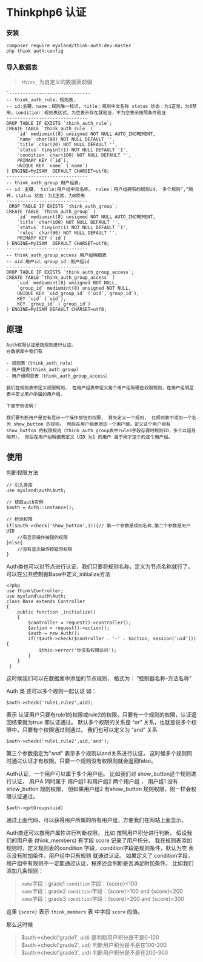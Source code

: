 Thinkphp6 认证
======

### 安装
~~~
composer require myxland/think-auth:dev-master
php think auth:config
~~~

### 导入数据表
> `think_` 为自定义的数据表前缀

~~~
`------------------------------
-- think_auth_rule，规则表，
-- id:主键，name：规则唯一标识, title：规则中文名称 status 状态：为1正常，为0禁用，condition：规则表达式，为空表示存在就验证，不为空表示按照条件验证
------------------------------
DROP TABLE IF EXISTS `think_auth_rule`;
CREATE TABLE `think_auth_rule` (  
    `id` mediumint(8) unsigned NOT NULL AUTO_INCREMENT,  
    `name` char(80) NOT NULL DEFAULT '',  
    `title` char(20) NOT NULL DEFAULT '',  
    `status` tinyint(1) NOT NULL DEFAULT '1',  
    `condition` char(100) NOT NULL DEFAULT '',  
    PRIMARY KEY (`id`),  
    UNIQUE KEY `name` (`name`)
) ENGINE=MyISAM  DEFAULT CHARSET=utf8;
------------------------------
-- think_auth_group 用户组表， 
-- id：主键， title:用户组中文名称， rules：用户组拥有的规则id， 多个规则","隔开，status 状态：为1正常，为0禁用
------------------------------
 DROP TABLE IF EXISTS `think_auth_group`;
CREATE TABLE `think_auth_group` ( 
    `id` mediumint(8) unsigned NOT NULL AUTO_INCREMENT, 
    `title` char(100) NOT NULL DEFAULT '', 
    `status` tinyint(1) NOT NULL DEFAULT '1', 
    `rules` char(80) NOT NULL DEFAULT '', 
    PRIMARY KEY (`id`)
) ENGINE=MyISAM  DEFAULT CHARSET=utf8;
------------------------------
-- think_auth_group_access 用户组明细表
-- uid:用户id，group_id：用户组id
------------------------------
DROP TABLE IF EXISTS `think_auth_group_access`;
CREATE TABLE `think_auth_group_access` (  
    `uid` mediumint(8) unsigned NOT NULL,  
    `group_id` mediumint(8) unsigned NOT NULL, 
    UNIQUE KEY `uid_group_id` (`uid`,`group_id`),  
    KEY `uid` (`uid`), 
    KEY `group_id` (`group_id`)
) ENGINE=MyISAM DEFAULT CHARSET=utf8;
~~~

## 原理
```
Auth权限认证是按规则进行认证。
在数据库中我们有 

- 规则表（think_auth_rule） 
- 用户组表(think_auth_group) 
- 用户组明显表（think_auth_group_access）

我们在规则表中定义权限规则， 在用户组表中定义每个用户组有哪些权限规则，在用户组明显表中定义用户所属的用户组。 

下面举例说明：

我们要判断用户是否有显示一个操作按钮的权限， 首先定义一个规则， 在规则表中添加一个名为 show_button 的规则。 然后在用户组表添加一个用户组，定义这个用户组有show_button 的权限规则（think_auth_group表中rules字段存得时规则ID，多个以逗号隔开）， 然后在用户组明细表定义 UID 为1 的用户 属于刚才这个的这个用户组。 
```
## 使用
判断权限方法
```
// 引入类库
use myxland\auth\Auth;

// 获取auth实例
$auth = Auth::instance();

// 检测权限
if($auth->check('show_button',1)){// 第一个参数是规则名称,第二个参数是用户UID
	//有显示操作按钮的权限
}else{
	//没有显示操作按钮的权限
}
```

Auth类也可以对节点进行认证，我们只要将规则名称，定义为节点名称就行了。 
可以在公共控制器Base中定义_initialize方法
```
<?php
use think\Controller;
use myxland\auth\Auth;
class Base extends Controller
{
    public function _initialize()
	{
		$controller = request()->controller();
		$action = request()->action();
		$auth = new Auth();
		if(!$auth->check($controller . '-' . $action, session('uid'))){
			$this->error('你没有权限访问');
		}
    }
 }
```
这时候我们可以在数据库中添加的节点规则， 格式为： “控制器名称-方法名称”

Auth 类 还可以多个规则一起认证 如： 
```
$auth->check('rule1,rule2',uid); 
```
表示 认证用户只要有rule1的权限或rule2的权限，只要有一个规则的权限，认证返回结果就为true 即认证通过。 默认多个权限的关系是 “or” 关系，也就是说多个权限中，只要有个权限通过则通过。 我们也可以定义为 “and” 关系
```
$auth->check('rule1,rule2',uid,'and'); 
```
第三个参数指定为"and" 表示多个规则以and关系进行认证， 这时候多个规则同时通过认证才有权限。只要一个规则没有权限则就会返回false。

Auth认证，一个用户可以属于多个用户组。 比如我们对 show_button这个规则进行认证， 用户A 同时属于 用户组1 和用户组2 两个用户组 ， 用户组1 没有show_button 规则权限， 但如果用户组2 有show_button 规则权限，则一样会权限认证通过。 
```
$auth->getGroups(uid)
```
通过上面代码，可以获得用户所属的所有用户组，方便我们在网站上面显示。

Auth类还可以按用户属性进行判断权限， 比如
按照用户积分进行判断， 假设我们的用户表 (think_members) 有字段 score 记录了用户积分。 
我在规则表添加规则时，定义规则表的condition 字段，condition字段是规则条件，默认为空 表示没有附加条件，用户组中只有规则 就通过认证。
如果定义了 condition字段，用户组中有规则不一定能通过认证，程序还会判断是否满足附加条件。
比如我们添加几条规则： 

> `name`字段：grade1 `condition`字段：{score}<100 <br/>
> `name`字段：grade2 `condition`字段：{score}>100 and {score}<200<br/>
> `name`字段：grade3 `condition`字段：{score}>200 and {score}<300

这里 `{score}` 表示 `think_members` 表 中字段 `score` 的值。 

那么这时候 

> $auth->check('grade1', uid) 是判断用户积分是不是0-100<br/>
> $auth->check('grade2', uid) 判断用户积分是不是在100-200<br/>
> $auth->check('grade3', uid) 判断用户积分是不是在200-300

